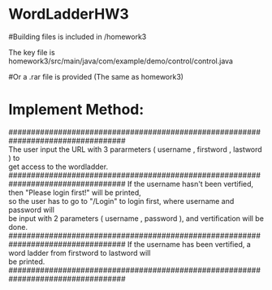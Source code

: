 # WordLadderHW3

#Building files is included in /homework3  
 
 The key file is homework3/src/main/java/com/example/demo/control/control.java


#Or a .rar file is provided (The same as homework3)


# Implement Method:  
  ##################################################################################  
  The user input the URL with 3 pararmeters ( username , firstword , lastword ) to  
  get access to the wordladder.                                                    
  ################################################################################## 
  If the username hasn't been vertified, then "Please login first!" will be printed,   
  so the user has to go to "/Login" to login first, where username and password will  
  be input with 2 parameters ( username , password ), and vertification will be done.  
  ################################################################################## 
  If the username has been vertified, a word ladder from firstword to lastword will  
  be printed.                                                                        
  ##################################################################################  

